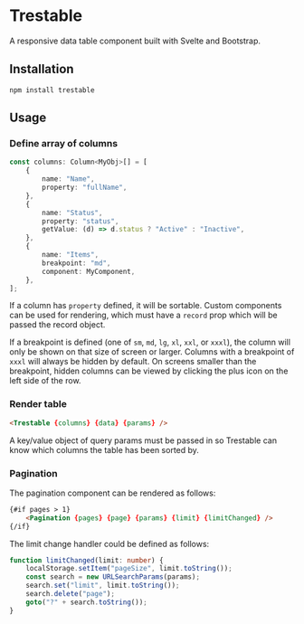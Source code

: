 # Trestable

A responsive data table component built with Svelte and Bootstrap.

## Installation

```
npm install trestable
```

## Usage

### Define array of columns

```ts
const columns: Column<MyObj>[] = [
    {
        name: "Name",
        property: "fullName",
    },
    {
        name: "Status",
        property: "status",
        getValue: (d) => d.status ? "Active" : "Inactive",
    },
    {
        name: "Items",
        breakpoint: "md",
        component: MyComponent,
    },
];
```

If a column has `property` defined, it will be sortable. Custom components can be used for rendering, which must have a `record` prop which will be passed the record object.

If a breakpoint is defined (one of `sm`, `md`, `lg`, `xl`, `xxl`, or `xxxl`), the column will only be shown on that size of screen or larger. Columns with a breakpoint of `xxxl` will always be hidden by default. On screens smaller than the breakpoint, hidden columns can be viewed by clicking the plus icon on the left side of the row.

### Render table

```html
<Trestable {columns} {data} {params} />
```

A key/value object of query params must be passed in so Trestable can know which columns the table has been sorted by.

### Pagination

The pagination component can be rendered as follows:

```html
{#if pages > 1}
    <Pagination {pages} {page} {params} {limit} {limitChanged} />
{/if}
```

The limit change handler could be defined as follows:

```ts
function limitChanged(limit: number) {
    localStorage.setItem("pageSize", limit.toString());
    const search = new URLSearchParams(params);
    search.set("limit", limit.toString());
    search.delete("page");
    goto("?" + search.toString());
}
```
